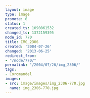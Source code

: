 ```yaml
---
layout: image
type: image
promote: 0
status: 1
created_ts: 1090861532
changed_ts: 1372159395
node_id: 770
title: IMG_2306
created: '2004-07-26'
changed: '2013-06-25'
redirect_from:
- "/node/770/"
permalink: "/2004/07/26/img_2306/"
tags:
- Coromandel
images:
- src: image/images/img_2306-770.jpg
  name: img_2306-770.jpg
---
```


